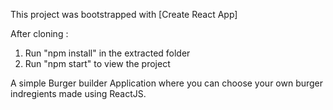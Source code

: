 This project was bootstrapped with [Create React App]

After cloning :
1) Run "npm install" in the extracted folder
2) Run "npm start" to view the project

A simple Burger builder Application where you can choose your own burger indregients made using ReactJS.
